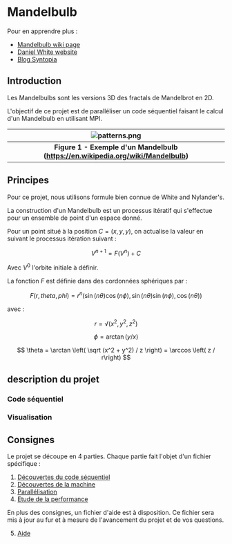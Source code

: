 # Mandelbulb

Pour en apprendre plus :
- [Mandelbulb wiki page](https://en.wikipedia.org/wiki/Mandelbulb)
- [Daniel White website](https://www.skytopia.com/project/fractal/2mandelbulb.html)
- [Blog Syntopia](http://blog.hvidtfeldts.net/index.php/2011/09/distance-estimated-3d-fractals-v-the-mandelbulb-different-de-approximations/)

## Introduction

Les Mandelbulbs sont les versions 3D des fractals de Mandelbrot en 2D.

L'objectif de ce projet est de paralléliser un code séquentiel faisant le calcul d'un Mandelbulb en utilisant MPI.

| ![patterns.png](./img/laser_wakefield.png) |
|:--:|
|<b>Figure 1 - Exemple d'un Mandelbulb (https://en.wikipedia.org/wiki/Mandelbulb)</b>|

## Principes

Pour ce projet, nous utilisons formule bien connue de White and Nylander's.

La construction d'un Mandelbulb est un processus itératif qui s'effectue pour un ensemble de point d'un espace donné.

Pour un point situé à la position $C = \left( x, y, y \right)$, on actualise la valeur en suivant le processus itération suivant :

$$
V^{n+1} = F\left( V^{n} \right) + C
$$

Avec $V^0$ l'orbite initiale à définir.

La fonction $F$ est définie dans des cordonnées sphériques par :

$$
F(r, theta, phi) = r^n \left( \sin (n \theta) \cos(n\phi), \sin (n \theta) \sin (n\phi), \cos(n \theta)  \right)
$$

avec :

$$
r = \sqrt \left( x^2, y^2, z^2 \right)
$$

$$
\phi = \arctan \left( y / x \right)
$$

$$
\theta = \arctan \left(  \sqrt (x^2 + y^2)  / z \right) = \arccos \left( z / r\right)
$$

## description du projet

### Code séquentiel

### Visualisation

## Consignes

Le projet se découpe en 4 parties. Chaque partie fait l'objet d'un fichier spécifique :

1. [Découvertes du code séquentiel](./1_sequential.md)
2. [Découvertes de la machine](./2_machine.md)
3. [Parallélisation](./3_mpi/md)
4. [Etude de la performance](./4_performance.md)

En plus des consignes, un fichier d'aide est à disposition. Ce fichier sera mis à jour au fur et à mesure de l'avancement du projet et de vos questions.

5. [Aide](./5_aide.md)